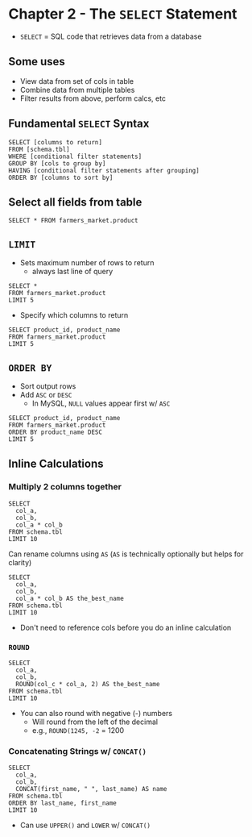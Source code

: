# Chapter 2 - The `SELECT` Statement 

* `SELECT` = SQL code that retrieves data from a database 

## Some uses 

* View data from set of cols in table 
* Combine data from multiple tables 
* Filter results from above, perform calcs, etc 
    
## Fundamental `SELECT` Syntax 

```
SELECT [columns to return]
FROM [schema.tbl]
WHERE [conditional filter statements]
GROUP BY [cols to group by]
HAVING [conditional filter statements after grouping]
ORDER BY [columns to sort by]
```

## Select all fields from table 

```
SELECT * FROM farmers_market.product
```

## `LIMIT` 

* Sets maximum number of rows to return 
    * always last line of query

```
SELECT * 
FROM farmers_market.product
LIMIT 5
```

* Specify which columns to return 

```
SELECT product_id, product_name
FROM farmers_market.product
LIMIT 5
```

## `ORDER BY`

* Sort output rows 
* Add `ASC` or `DESC`
    * In MySQL, `NULL` values appear first w/ `ASC`

```
SELECT product_id, product_name 
FROM farmers_market.product 
ORDER BY product_name DESC
LIMIT 5
```

## Inline Calculations 

### Multiply 2 columns together 

```
SELECT 
  col_a,
  col_b,
  col_a * col_b
FROM schema.tbl 
LIMIT 10
```

Can rename columns using `AS` (`AS` is technically optionally but helps for clarity)

```
SELECT 
  col_a,
  col_b,
  col_a * col_b AS the_best_name
FROM schema.tbl 
LIMIT 10
```

* Don't need to reference cols before you do an inline calculation 

### `ROUND`

```
SELECT 
  col_a,
  col_b,
  ROUND(col_c * col_a, 2) AS the_best_name
FROM schema.tbl
LIMIT 10
```

* You can also round with negative (-) numbers 
    * Will round from the left of the decimal 
    * e.g., `ROUND(1245, -2` = 1200

### Concatenating Strings w/ `CONCAT()`

```
SELECT 
  col_a,
  col_b,
  CONCAT(first_name, " ", last_name) AS name 
FROM schema.tbl 
ORDER BY last_name, first_name 
LIMIT 10
```

* Can use `UPPER()` and `LOWER` w/ `CONCAT()`
